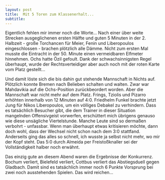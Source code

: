 ```yaml
---
layout: post
title:  Mit 5 Toren zum Klassenerhalt...
subtitle:  
---
```


Eigentlich fehlen mir immer noch die Worte... Nach einer über weite Strecken ausgeglichenen ersten Hälfte und guten 5 Minuten in der 2. Halbzeit - große Torchancen für Meier, Fenin und Liberopoulos eingeschlossen - brachen plötzlich alle Dämme. Nicht zum ersten Mal musste die Eintracht in der 50. Minute einen vermeidbaren Elfmeter hinnehmen. Ochs hatte Özil gefoult. Dank der schwachsinnigsten Regel überhaupt, wurde der Rechtsverteidiger aber auch noch mit der roten Karte vom Platz gestellt...

Und damit löste sich die bis dahin gut stehende Mannschaft in Nichts auf. Plötzlich konnte Bremen nach Belieben schalten und walten. Zwar war Mahdavikia auf die Ochs-Position zurückbeordert worden. Aber die Mannschaft war nicht mehr auf dem Platz. Frings, Tziolis und Pizarro erhöhten innerhalb von 12 Minuten auf 4:0. Friedhelm Funkel brachte jetzt Jung für Nikos Liberopoulos, um ein völliges Debakel zu verhindern. Dass es tatsächlich Besucher gibt, die dem Trainer in dieser Situation mangelnden Offensivgeist vorwerfen, erschüttert mich übrigens genauso wie diese unsägliche Viertelstunde. Manche Leute sind so dermaßen verbohrt - unfassbar. Wenn man überhaupt etwas kritisieren möchte, dann doch wohl, dass der Wechsel nicht schon nach dem 3:0 stattfand. Anderseits ging das alles so schnell, ich wusste ja selbst nicht mehr, wo mir der Kopf steht. Das 5:0 durch Almeida per Freistoßknaller sei der Vollständigkeit halber noch erwähnt.

Das einzig gute an diesem Abend waren die Ergebnisse der Konkurrenz. Bochum verliert, Bielefeld verliert, Cottbus verliert das Abstiegsduell gegen Gladbach. Damit sind es tatsächlich immer noch 6 Punkte Vorsprung bei zwei noch ausstehenden Spielen. Das wird reichen...
